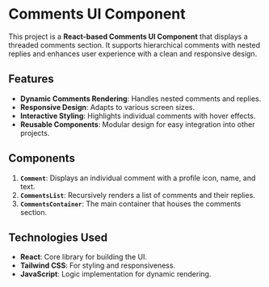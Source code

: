 # Comments UI Component

This project is a **React-based Comments UI Component** that displays a threaded comments section. It supports hierarchical comments with nested replies and enhances user experience with a clean and responsive design.

## Features
- **Dynamic Comments Rendering**: Handles nested comments and replies.
- **Responsive Design**: Adapts to various screen sizes.
- **Interactive Styling**: Highlights individual comments with hover effects.
- **Reusable Components**: Modular design for easy integration into other projects.

## Components
1. **`Comment`**: Displays an individual comment with a profile icon, name, and text.
2. **`CommentsList`**: Recursively renders a list of comments and their replies.
3. **`CommentsContainer`**: The main container that houses the comments section.

## Technologies Used
- **React**: Core library for building the UI.
- **Tailwind CSS**: For styling and responsiveness.
- **JavaScript**: Logic implementation for dynamic rendering.


